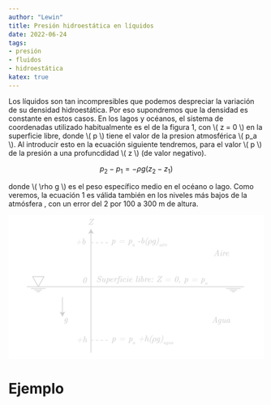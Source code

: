 ```yaml
---
author: "Lewin"
title: Presión hidroestática en líquidos
date: 2022-06-24
tags:
- presión
- fluidos
- hidroestática
katex: true
---
```


Los líquidos son tan incompresibles que podemos despreciar la variación de su densidad hidroestática. Por eso supondremos que la densidad es constante en estos casos.  En los lagos y océanos, el sistema de coordenadas utilizado habitualmente es el de la figura 1, con \\( z = 0 \\) en la superficie libre, donde \\( p \\) tiene el valor de la presion atmosférica \\( p_a \\). Al introducir esto en la ecuación siguiente tendremos, para el valor \\( p \\) de la presión a una profuncdidad \\( z \\) (de valor negativo).

$$ p_2 - p_1 = - \rho g (z_2 -z_1) $$

donde \\( \rho g \\) es el peso específico medio en el océano o lago. Como veremos, la ecuación 1 es válida también en los niveles más bajos de la atmósfera , con un error del 2 por 100 a 300 m de altura.

![Distribución de presión hidroestática en océanos y en la atmósfera.](pressure_main.png "1")

# Ejemplo

